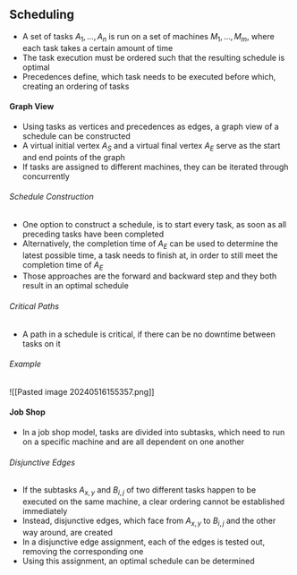 ## Scheduling
- A set of tasks $A_1, ..., A_n$ is run on a set of machines $M_1, ..., M_m$, where each task takes a certain amount of time
- The task execution must be ordered such that the resulting schedule is optimal
- Precedences define, which task needs to be executed before which, creating an ordering of tasks
#### Graph View
- Using tasks as vertices and precedences as edges, a graph view of a schedule can be constructed
- A virtual initial vertex $A_S$ and a virtual final vertex $A_E$ serve as the start and end points of the graph
- If tasks are assigned to different machines, they can be iterated through concurrently
###### Schedule Construction
- One option to construct a schedule, is to start every task, as soon as all preceding tasks have been completed
- Alternatively, the completion time of $A_E$ can be used to determine the latest possible time, a task needs to finish at, in order to still meet the completion time of $A_E$ 
- Those approaches are the forward and backward step and they both result in an optimal schedule
###### Critical Paths
- A path in a schedule is critical, if there can be no downtime between tasks on it
###### Example
![[Pasted image 20240516155357.png]]
#### Job Shop
- In a job shop model, tasks are divided into subtasks, which need to run on a specific machine and are all dependent on one another
###### Disjunctive Edges
- If the subtasks $A_{x, y}$ and $B_{i, j}$ of two different tasks happen to be executed on the same machine, a clear ordering cannot be established immediately
- Instead, disjunctive edges, which face from $A_{x, y}$ to $B_{i, j}$ and the other way around, are created
- In a disjunctive edge assignment, each of the edges is tested out, removing the corresponding one
- Using this assignment, an optimal schedule can be determined